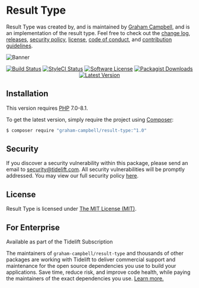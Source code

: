 Result Type
===========

Result Type was created by, and is maintained by [Graham Campbell](https://github.com/GrahamCampbell), and is an implementation of the result type. Feel free to check out the [change log](CHANGELOG.md), [releases](https://github.com/GrahamCampbell/Result-Type/releases), [security policy](https://github.com/GrahamCampbell/Result-Type/security/policy), [license](LICENSE), [code of conduct](.github/CODE_OF_CONDUCT.md), and [contribution guidelines](.github/CONTRIBUTING.md).

![Banner](https://user-images.githubusercontent.com/2829600/77233209-f86aae80-6b9d-11ea-9cef-81501c9e858d.png)

<p align="center">
<a href="https://github.com/GrahamCampbell/Result-Type/actions?query=workflow%3ATests"><img src="https://img.shields.io/github/workflow/status/GrahamCampbell/Result-Type/Tests?label=Tests&style=flat-square" alt="Build Status"></img></a>
<a href="https://github.styleci.io/repos/249026522"><img src="https://github.styleci.io/repos/249026522/shield" alt="StyleCI Status"></img></a>
<a href="LICENSE"><img src="https://img.shields.io/badge/license-MIT-brightgreen?style=flat-square" alt="Software License"></img></a>
<a href="https://packagist.org/packages/graham-campbell/result-type"><img src="https://img.shields.io/packagist/dt/graham-campbell/result-type?style=flat-square" alt="Packagist Downloads"></img></a>
<a href="https://github.com/GrahamCampbell/Result-Type/releases"><img src="https://img.shields.io/github/release/GrahamCampbell/Result-Type?style=flat-square" alt="Latest Version"></img></a>
</p>


## Installation

This version requires [PHP](https://www.php.net/) 7.0-8.1.

To get the latest version, simply require the project using [Composer](https://getcomposer.org/):

```bash
$ composer require "graham-campbell/result-type:^1.0"
```


## Security

If you discover a security vulnerability within this package, please send an email to security@tidelift.com. All security vulnerabilities will be promptly addressed. You may view our full security policy [here](https://github.com/GrahamCampbell/Result-Type/security/policy).


## License

Result Type is licensed under [The MIT License (MIT)](LICENSE).


## For Enterprise

Available as part of the Tidelift Subscription

The maintainers of `graham-campbell/result-type` and thousands of other packages are working with Tidelift to deliver commercial support and maintenance for the open source dependencies you use to build your applications. Save time, reduce risk, and improve code health, while paying the maintainers of the exact dependencies you use. [Learn more.](https://tidelift.com/subscription/pkg/packagist-graham-campbell-result-type?utm_source=packagist-graham-campbell-result-type&utm_medium=referral&utm_campaign=enterprise&utm_term=repo)
